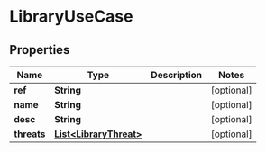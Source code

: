 
# LibraryUseCase

## Properties
Name | Type | Description | Notes
------------ | ------------- | ------------- | -------------
**ref** | **String** |  |  [optional]
**name** | **String** |  |  [optional]
**desc** | **String** |  |  [optional]
**threats** | [**List&lt;LibraryThreat&gt;**](LibraryThreat.md) |  |  [optional]



